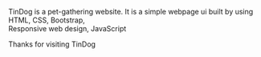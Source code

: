 TinDog is a pet-gathering website.
It is a simple webpage ui built by using 
HTML, 
CSS, 
Bootstrap,  
Responsive web design,
JavaScript

Thanks for visiting TinDog
